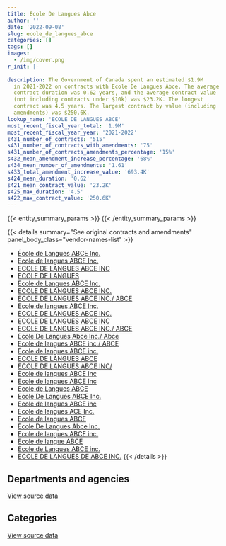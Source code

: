 ```yaml
---
title: Ecole De Langues Abce
author: ''
date: '2022-09-08'
slug: ecole_de_langues_abce
categories: []
tags: []
images:
  - /img/cover.png
r_init: |-
  
description: The Government of Canada spent an estimated $1.9M
  in 2021-2022 on contracts with Ecole De Langues Abce. The average
  contract duration was 0.62 years, and the average contract value
  (not including contracts under $10k) was $23.2K. The longest
  contract was 4.5 years. The largest contract by value (including
  amendments) was $250.6K.
lookup_name: 'ECOLE DE LANGUES ABCE'
most_recent_fiscal_year_total: '1.9M'
most_recent_fiscal_year_year: '2021-2022'
s431_number_of_contracts: '515'
s431_number_of_contracts_with_amendments: '75'
s431_number_of_contracts_amendments_percentage: '15%'
s432_mean_amendment_increase_percentage: '68%'
s434_mean_number_of_amendments: '1.61'
s433_total_amendment_increase_value: '693.4K'
s424_mean_duration: '0.62'
s421_mean_contract_value: '23.2K'
s425_max_duration: '4.5'
s422_max_contract_value: '250.6K'
---
```


<script src="/rmarkdown-libs/htmlwidgets/htmlwidgets.js"></script>
<link href="/rmarkdown-libs/datatables-css/datatables-crosstalk.css" rel="stylesheet" />
<script src="/rmarkdown-libs/datatables-binding/datatables.js"></script>
<script src="/rmarkdown-libs/jquery/jquery-3.6.0.min.js"></script>
<link href="/rmarkdown-libs/dt-core-bootstrap/css/dataTables.bootstrap.min.css" rel="stylesheet" />
<link href="/rmarkdown-libs/dt-core-bootstrap/css/dataTables.bootstrap.extra.css" rel="stylesheet" />
<script src="/rmarkdown-libs/dt-core-bootstrap/js/jquery.dataTables.min.js"></script>
<script src="/rmarkdown-libs/dt-core-bootstrap/js/dataTables.bootstrap.min.js"></script>
<link href="/rmarkdown-libs/crosstalk/css/crosstalk.min.css" rel="stylesheet" />
<script src="/rmarkdown-libs/crosstalk/js/crosstalk.min.js"></script>
<script src="/rmarkdown-libs/htmlwidgets/htmlwidgets.js"></script>
<link href="/rmarkdown-libs/datatables-css/datatables-crosstalk.css" rel="stylesheet" />
<script src="/rmarkdown-libs/datatables-binding/datatables.js"></script>
<script src="/rmarkdown-libs/jquery/jquery-3.6.0.min.js"></script>
<link href="/rmarkdown-libs/dt-core-bootstrap/css/dataTables.bootstrap.min.css" rel="stylesheet" />
<link href="/rmarkdown-libs/dt-core-bootstrap/css/dataTables.bootstrap.extra.css" rel="stylesheet" />
<script src="/rmarkdown-libs/dt-core-bootstrap/js/jquery.dataTables.min.js"></script>
<script src="/rmarkdown-libs/dt-core-bootstrap/js/dataTables.bootstrap.min.js"></script>
<link href="/rmarkdown-libs/crosstalk/css/crosstalk.min.css" rel="stylesheet" />
<script src="/rmarkdown-libs/crosstalk/js/crosstalk.min.js"></script>

{{< entity_summary_params >}}
{{< /entity_summary_params >}}

{{< details summary="See original contracts and amendments" panel_body_class="vendor-names-list" >}}
- [École de Langues ABCE Inc.](https://search.open.canada.ca/en/ct/?sort=contract_value_f%20desc&page=1&search_text=%22%c3%89cole%20de%20Langues%20ABCE%20Inc.%22)
- [Ecole de langues ABCE Inc.](https://search.open.canada.ca/en/ct/?sort=contract_value_f%20desc&page=1&search_text=%22Ecole%20de%20langues%20ABCE%20Inc.%22)
- [ECOLE DE LANGUES ABCE INC](https://search.open.canada.ca/en/ct/?sort=contract_value_f%20desc&page=1&search_text=%22ECOLE%20DE%20LANGUES%20ABCE%20INC%22)
- [ECOLE DE LANGUES](https://search.open.canada.ca/en/ct/?sort=contract_value_f%20desc&page=1&search_text=%22ECOLE%20DE%20LANGUES%22)
- [Ecole de Langues ABCE Inc.](https://search.open.canada.ca/en/ct/?sort=contract_value_f%20desc&page=1&search_text=%22Ecole%20de%20Langues%20ABCE%20Inc.%22)
- [ECOLE DE LANGUES ABCE INC.](https://search.open.canada.ca/en/ct/?sort=contract_value_f%20desc&page=1&search_text=%22ECOLE%20DE%20LANGUES%20ABCE%20INC.%22)
- [ECOLE DE LANGUES ABCE INC./ ABCE](https://search.open.canada.ca/en/ct/?sort=contract_value_f%20desc&page=1&search_text=%22ECOLE%20DE%20LANGUES%20ABCE%20INC.%2f%20ABCE%22)
- [École de langues ABCE Inc.](https://search.open.canada.ca/en/ct/?sort=contract_value_f%20desc&page=1&search_text=%22%c3%89cole%20de%20langues%20ABCE%20Inc.%22)
- [ÉCOLE DE LANGUES ABCE INC.](https://search.open.canada.ca/en/ct/?sort=contract_value_f%20desc&page=1&search_text=%22%c3%89COLE%20DE%20LANGUES%20ABCE%20INC.%22)
- [ÉCOLE DE LANGUES ABCE INC](https://search.open.canada.ca/en/ct/?sort=contract_value_f%20desc&page=1&search_text=%22%c3%89COLE%20DE%20LANGUES%20ABCE%20INC%22)
- [ÉCOLE DE LANGUES ABCE INC./ ABCE](https://search.open.canada.ca/en/ct/?sort=contract_value_f%20desc&page=1&search_text=%22%c3%89COLE%20DE%20LANGUES%20ABCE%20INC.%2f%20ABCE%22)
- [École De Langues Abce Inc./ Abce](https://search.open.canada.ca/en/ct/?sort=contract_value_f%20desc&page=1&search_text=%22%c3%89cole%20De%20Langues%20Abce%20Inc.%2f%20Abce%22)
- [École de langues ABCE inc./ ABCE](https://search.open.canada.ca/en/ct/?sort=contract_value_f%20desc&page=1&search_text=%22%c3%89cole%20de%20langues%20ABCE%20inc.%2f%20ABCE%22)
- [École de langues ABCE inc.](https://search.open.canada.ca/en/ct/?sort=contract_value_f%20desc&page=1&search_text=%22%c3%89cole%20de%20langues%20ABCE%20inc.%22)
- [ECOLE DE LANGUES ABCE](https://search.open.canada.ca/en/ct/?sort=contract_value_f%20desc&page=1&search_text=%22ECOLE%20DE%20LANGUES%20ABCE%22)
- [ECOLE DE LANGUES ABCE INC/](https://search.open.canada.ca/en/ct/?sort=contract_value_f%20desc&page=1&search_text=%22ECOLE%20DE%20LANGUES%20ABCE%20INC%2f%22)
- [École de langues ABCE Inc](https://search.open.canada.ca/en/ct/?sort=contract_value_f%20desc&page=1&search_text=%22%c3%89cole%20de%20langues%20ABCE%20Inc%22)
- [Ecole de langues ABCE Inc](https://search.open.canada.ca/en/ct/?sort=contract_value_f%20desc&page=1&search_text=%22Ecole%20de%20langues%20ABCE%20Inc%22)
- [Ecole de Langues ABCE](https://search.open.canada.ca/en/ct/?sort=contract_value_f%20desc&page=1&search_text=%22Ecole%20de%20Langues%20ABCE%22)
- [Ecole De Langues ABCE Inc.](https://search.open.canada.ca/en/ct/?sort=contract_value_f%20desc&page=1&search_text=%22Ecole%20De%20Langues%20ABCE%20Inc.%22)
- [École de langues ABCE inc](https://search.open.canada.ca/en/ct/?sort=contract_value_f%20desc&page=1&search_text=%22%c3%89cole%20de%20langues%20ABCE%20inc%22)
- [École de langues ACE Inc.](https://search.open.canada.ca/en/ct/?sort=contract_value_f%20desc&page=1&search_text=%22%c3%89cole%20de%20langues%20ACE%20Inc.%22)
- [Ecole de langues ABCE](https://search.open.canada.ca/en/ct/?sort=contract_value_f%20desc&page=1&search_text=%22Ecole%20de%20langues%20ABCE%22)
- [Ecole De Langues Abce Inc.](https://search.open.canada.ca/en/ct/?sort=contract_value_f%20desc&page=1&search_text=%22Ecole%20De%20Langues%20Abce%20Inc.%22)
- [Ecole de langues ABCE inc.](https://search.open.canada.ca/en/ct/?sort=contract_value_f%20desc&page=1&search_text=%22Ecole%20de%20langues%20ABCE%20inc.%22)
- [Ecole de langue ABCE](https://search.open.canada.ca/en/ct/?sort=contract_value_f%20desc&page=1&search_text=%22Ecole%20de%20langue%20ABCE%22)
- [École de Langues ABCE inc.](https://search.open.canada.ca/en/ct/?sort=contract_value_f%20desc&page=1&search_text=%22%c3%89cole%20de%20Langues%20ABCE%20inc.%22)
- [ECOLE DE LANGUES DE ABCE INC.](https://search.open.canada.ca/en/ct/?sort=contract_value_f%20desc&page=1&search_text=%22ECOLE%20DE%20LANGUES%20DE%20ABCE%20INC.%22)
{{< /details >}}

## Departments and agencies

<div id="htmlwidget-1" style="width:100%;height:auto;" class="datatables html-widget"></div>
<script type="application/json" data-for="htmlwidget-1">{"x":{"style":"bootstrap","filter":"none","vertical":false,"data":[["<a href=\"/departments/aafc-aac/\">Agriculture and Agri-Food Canada<\/a>","<a href=\"/departments/aandc-aadnc/\">Crown-Indigenous Relations and Northern Affairs Canada<\/a>","<a href=\"/departments/cbsa-asfc/\">Canada Border Services Agency<\/a>","<a href=\"/departments/chrc-ccdp/\">Canadian Human Rights Commission<\/a>","<a href=\"/departments/cic/\">Immigration, Refugees and Citizenship Canada<\/a>","<a href=\"/departments/csc-scc/\">Correctional Service of Canada<\/a>","<a href=\"/departments/csps-efpc/\">Canada School of Public Service<\/a>","<a href=\"/departments/dfatd-maecd/\">Global Affairs Canada<\/a>","<a href=\"/departments/dfo-mpo/\">Fisheries and Oceans Canada<\/a>","<a href=\"/departments/dnd-mdn/\">National Defence<\/a>","<a href=\"/departments/ec/\">Environment and Climate Change Canada<\/a>","<a href=\"/departments/elections/\">Elections Canada<\/a>","<a href=\"/departments/esdc-edsc/\">Employment and Social Development Canada<\/a>","<a href=\"/departments/fcac-acfc/\">Financial Consumer Agency of Canada<\/a>","<a href=\"/departments/feddevontario/\">Federal Economic Development Agency for Southern Ontario<\/a>","<a href=\"/departments/fintrac-canafe/\">Financial Transactions and Reports Analysis Centre of Canada<\/a>","<a href=\"/departments/hc-sc/\">Health Canada<\/a>","<a href=\"/departments/ic/\">Innovation, Science and Economic Development Canada<\/a>","<a href=\"/departments/isc-sac/\">Indigenous Services Canada<\/a>","<a href=\"/departments/jus/\">Department of Justice Canada<\/a>","<a href=\"/departments/nrc-cnrc/\">National Research Council Canada<\/a>","<a href=\"/departments/nrcan-rncan/\">Natural Resources Canada<\/a>","<a href=\"/departments/nserc-crsng/\">Natural Sciences and Engineering Research Council of Canada<\/a>","<a href=\"/departments/nsira-ossnr/\">National Security and Intelligence Review Agency<\/a>","<a href=\"/departments/oag-bvg/\">Office of the Auditor General of Canada<\/a>","<a href=\"/departments/osfi-bsif/\">Office of the Superintendent of Financial Institutions Canada<\/a>","<a href=\"/departments/pch/\">Canadian Heritage<\/a>","<a href=\"/departments/pco-bcp/\">Privy Council Office<\/a>","<a href=\"/departments/phac-aspc/\">Public Health Agency of Canada<\/a>","<a href=\"/departments/ps-sp/\">Public Safety Canada<\/a>","<a href=\"/departments/psc-cfp/\">Public Service Commission of Canada<\/a>","<a href=\"/departments/pwgsc-tpsgc/\">Public Services and Procurement Canada<\/a>","<a href=\"/departments/rcmp-grc/\">Royal Canadian Mounted Police<\/a>","<a href=\"/departments/ssc-spc/\">Shared Services Canada<\/a>","<a href=\"/departments/tbs-sct/\">Treasury Board of Canada Secretariat<\/a>","<a href=\"/departments/tc/\">Transport Canada<\/a>","<a href=\"/departments/tsb-bst/\">Transportation Safety Board of Canada<\/a>","<a href=\"/departments/vac-acc/\">Veterans Affairs Canada<\/a>"],[1654.4,77622.77,168753.92,14815.5,134424.45,105475.21,10994.9,8697.5,42683.12,49213.98,33242.95,null,24600,2013.01,null,10650,109052,87912.5,81406.93,64437.19,null,22302,null,null,0,28709.41,10413.39,14910,48554.71,22739,11025,351222.42,150680.29,162132.59,82545.01,40051.65,null,21500.26],[21331.85,96105.25,98310.25,null,94380.82,126166.47,10934,14997.5,124266.33,49597.67,34733.17,11375,11353,43313.39,15016.5,null,154497.23,86716.1,19823.56,77845.5,55282.09,11520,null,10934,19866,3251.44,39905.86,81880.75,91284.15,44599.26,33547.5,514887.19,132347.2,340026.83,82771.16,27791.73,null,3241.24],[21877.91,8012.4,14341.65,null,16031.8,17316.11,49637.96,51458.44,28040.39,6794.12,15368.46,null,35100,null,null,null,67431.52,162601.17,88711.88,16380,39997.32,null,16221.83,null,0,55498.57,null,null,63428.53,6310.96,null,173174.11,103504.45,121284.99,41385.58,null,12928.5,null],[3223.09,1440.59,61924.47,13500,105507.89,69195.72,17211.34,239931.14,54260.54,null,139704.24,null,null,null,7541.47,null,98866.59,257465.29,96953.77,5731.13,null,null,22093.17,null,58320,97122.15,null,null,32709.9,null,null,139500.12,289405.74,62500.67,null,null,null,null]],"container":"<table class=\"table table-striped table-hover row-border order-column display\">\n  <thead>\n    <tr>\n      <th>Department<\/th>\n      <th>2018-2019<\/th>\n      <th>2019-2020<\/th>\n      <th>2020-2021<\/th>\n      <th>2021-2022<\/th>\n    <\/tr>\n  <\/thead>\n<\/table>","options":{"order":[[4,"desc"]],"pageLength":10,"autoWidth":true,"columnDefs":[{"targets":1,"render":"function(data, type, row, meta) {\n    return type !== 'display' ? data : DTWidget.formatCurrency(data, \"$\", 2, 3, \",\", \".\", true, null);\n  }"},{"targets":2,"render":"function(data, type, row, meta) {\n    return type !== 'display' ? data : DTWidget.formatCurrency(data, \"$\", 2, 3, \",\", \".\", true, null);\n  }"},{"targets":3,"render":"function(data, type, row, meta) {\n    return type !== 'display' ? data : DTWidget.formatCurrency(data, \"$\", 2, 3, \",\", \".\", true, null);\n  }"},{"targets":4,"render":"function(data, type, row, meta) {\n    return type !== 'display' ? data : DTWidget.formatCurrency(data, \"$\", 2, 3, \",\", \".\", true, null);\n  }"},{"width":"16%","targets":[1,2,3,4]},{"className":"dt-right","targets":[1,2,3,4]}],"orderClasses":false}},"evals":["options.columnDefs.0.render","options.columnDefs.1.render","options.columnDefs.2.render","options.columnDefs.3.render"],"jsHooks":[]}</script>
<p class="text-right">
<a href="https://github.com/GoC-Spending/contracts-data/tree/main/data/out/vendors/ecole_de_langues_abce/summary_by_fiscal_year_by_department.csv" class="source-data-link btn btn-link">View source data</a>
</p>

## Categories

<div id="htmlwidget-2" style="width:100%;height:auto;" class="datatables html-widget"></div>
<script type="application/json" data-for="htmlwidget-2">{"x":{"style":"bootstrap","filter":"none","vertical":false,"data":[["<a href=\"/categories/professional_services/\">Professional services<\/a>","<a href=\"/categories/information_technology/\">Information technology<\/a>","<a href=\"/categories/security_and_protection/\">Security and protection<\/a>","<a href=\"/categories/human_capital/\">Human capital<\/a>"],[47966.24,22861.96,null,1923607.85],[16970.85,null,null,2566929.14],[null,null,null,1232838.65],[null,null,26292.32,1847816.69]],"container":"<table class=\"table table-striped table-hover row-border order-column display\">\n  <thead>\n    <tr>\n      <th>Category<\/th>\n      <th>2018-2019<\/th>\n      <th>2019-2020<\/th>\n      <th>2020-2021<\/th>\n      <th>2021-2022<\/th>\n    <\/tr>\n  <\/thead>\n<\/table>","options":{"order":[[4,"desc"]],"dom":"t","pageLength":30,"autoWidth":true,"columnDefs":[{"targets":1,"render":"function(data, type, row, meta) {\n    return type !== 'display' ? data : DTWidget.formatCurrency(data, \"$\", 2, 3, \",\", \".\", true, null);\n  }"},{"targets":2,"render":"function(data, type, row, meta) {\n    return type !== 'display' ? data : DTWidget.formatCurrency(data, \"$\", 2, 3, \",\", \".\", true, null);\n  }"},{"targets":3,"render":"function(data, type, row, meta) {\n    return type !== 'display' ? data : DTWidget.formatCurrency(data, \"$\", 2, 3, \",\", \".\", true, null);\n  }"},{"targets":4,"render":"function(data, type, row, meta) {\n    return type !== 'display' ? data : DTWidget.formatCurrency(data, \"$\", 2, 3, \",\", \".\", true, null);\n  }"},{"width":"16%","targets":[1,2,3,4]},{"className":"dt-right","targets":[1,2,3,4]}],"orderClasses":false,"lengthMenu":[10,25,30,50,100]}},"evals":["options.columnDefs.0.render","options.columnDefs.1.render","options.columnDefs.2.render","options.columnDefs.3.render"],"jsHooks":[]}</script>
<p class="text-right">
<a href="https://github.com/GoC-Spending/contracts-data/tree/main/data/out/vendors/ecole_de_langues_abce/summary_by_fiscal_year_by_category.csv" class="source-data-link btn btn-link">View source data</a>
</p>
